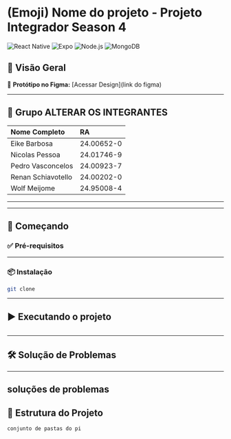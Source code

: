 
# (Emoji) Nome do projeto - Projeto Integrador Season 4

![React Native](https://img.shields.io/badge/React%20Native-2025-blue)
![Expo](https://img.shields.io/badge/Expo-managed-lightgrey)
![Node.js](https://img.shields.io/badge/Node.js-backend-green)
![MongoDB](https://img.shields.io/badge/MongoDB-database-brightgreen)

## 📌 Visão Geral


🔗 **Protótipo no Figma:** [Acessar Design](link do figma)

---

## 👥 Grupo ALTERAR OS INTEGRANTES

| Nome Completo                 | RA         |
| :---------------------------- | :--------- |
| Eike Barbosa                  | 24.00652-0 |
| Nicolas Pessoa                | 24.01746-9 |
| Pedro Vasconcelos             | 24.00923-7 |
| Renan Schiavotello            | 24.00202-0 |
| Wolf Meijome                  | 24.95008-4 |

---

---

## 🚀 Começando

### ✅ Pré-requisitos



---

### 📦 Instalação

```bash
git clone 
```

---

## ▶️ Executando o projeto

```bash

```


---

## 🛠️ Solução de Problemas

---
soluções de problemas
---

## 📁 Estrutura do Projeto

```
conjunto de pastas do pi
```

